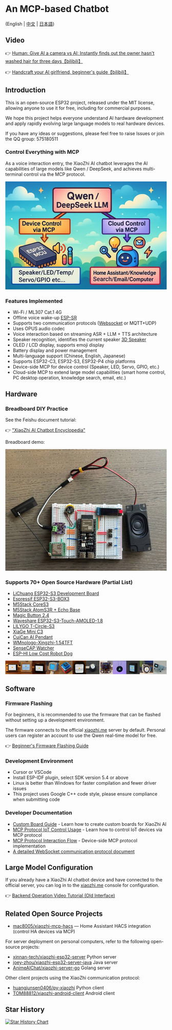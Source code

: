 # An MCP-based Chatbot

(English | [中文](README.md) | [日本語](README_ja.md))

## Video

👉 [Human: Give AI a camera vs AI: Instantly finds out the owner hasn't washed hair for three days【bilibili】](https://www.bilibili.com/video/BV1bpjgzKEhd/)

👉 [Handcraft your AI girlfriend, beginner's guide【bilibili】](https://www.bilibili.com/video/BV1XnmFYLEJN/)

## Introduction

This is an open-source ESP32 project, released under the MIT license, allowing anyone to use it for free, including for commercial purposes.

We hope this project helps everyone understand AI hardware development and apply rapidly evolving large language models to real hardware devices.

If you have any ideas or suggestions, please feel free to raise Issues or join the QQ group: 575180511

### Control Everything with MCP

As a voice interaction entry, the XiaoZhi AI chatbot leverages the AI capabilities of large models like Qwen / DeepSeek, and achieves multi-terminal control via the MCP protocol.

![Control everything via MCP](docs/mcp-based-graph.jpg)

### Features Implemented

- Wi-Fi / ML307 Cat.1 4G
- Offline voice wake-up [ESP-SR](https://github.com/espressif/esp-sr)
- Supports two communication protocols ([Websocket](docs/websocket.md) or MQTT+UDP)
- Uses OPUS audio codec
- Voice interaction based on streaming ASR + LLM + TTS architecture
- Speaker recognition, identifies the current speaker [3D Speaker](https://github.com/modelscope/3D-Speaker)
- OLED / LCD display, supports emoji display
- Battery display and power management
- Multi-language support (Chinese, English, Japanese)
- Supports ESP32-C3, ESP32-S3, ESP32-P4 chip platforms
- Device-side MCP for device control (Speaker, LED, Servo, GPIO, etc.)
- Cloud-side MCP to extend large model capabilities (smart home control, PC desktop operation, knowledge search, email, etc.)

## Hardware

### Breadboard DIY Practice

See the Feishu document tutorial:

👉 ["XiaoZhi AI Chatbot Encyclopedia"](https://ccnphfhqs21z.feishu.cn/wiki/F5krwD16viZoF0kKkvDcrZNYnhb?from=from_copylink)

Breadboard demo:

![Breadboard Demo](docs/v1/wiring2.jpg)

### Supports 70+ Open Source Hardware (Partial List)

- <a href="https://oshwhub.com/li-chuang-kai-fa-ban/li-chuang-shi-zhan-pai-esp32-s3-kai-fa-ban" target="_blank" title="LiChuang ESP32-S3 Development Board">LiChuang ESP32-S3 Development Board</a>
- <a href="https://github.com/espressif/esp-box" target="_blank" title="Espressif ESP32-S3-BOX3">Espressif ESP32-S3-BOX3</a>
- <a href="https://docs.m5stack.com/zh_CN/core/CoreS3" target="_blank" title="M5Stack CoreS3">M5Stack CoreS3</a>
- <a href="https://docs.m5stack.com/en/atom/Atomic%20Echo%20Base" target="_blank" title="AtomS3R + Echo Base">M5Stack AtomS3R + Echo Base</a>
- <a href="https://gf.bilibili.com/item/detail/1108782064" target="_blank" title="Magic Button 2.4">Magic Button 2.4</a>
- <a href="https://www.waveshare.net/shop/ESP32-S3-Touch-AMOLED-1.8.htm" target="_blank" title="Waveshare ESP32-S3-Touch-AMOLED-1.8">Waveshare ESP32-S3-Touch-AMOLED-1.8</a>
- <a href="https://github.com/Xinyuan-LilyGO/T-Circle-S3" target="_blank" title="LILYGO T-Circle-S3">LILYGO T-Circle-S3</a>
- <a href="https://oshwhub.com/tenclass01/xmini_c3" target="_blank" title="XiaGe Mini C3">XiaGe Mini C3</a>
- <a href="https://oshwhub.com/movecall/cuican-ai-pendant-lights-up-y" target="_blank" title="Movecall CuiCan ESP32S3">CuiCan AI Pendant</a>
- <a href="https://github.com/WMnologo/xingzhi-ai" target="_blank" title="WMnologo-Xingzhi-1.54">WMnologo-Xingzhi-1.54TFT</a>
- <a href="https://www.seeedstudio.com/SenseCAP-Watcher-W1-A-p-5979.html" target="_blank" title="SenseCAP Watcher">SenseCAP Watcher</a>
- <a href="https://www.bilibili.com/video/BV1BHJtz6E2S/" target="_blank" title="ESP-HI Low Cost Robot Dog">ESP-HI Low Cost Robot Dog</a>

<div style="display: flex; justify-content: space-between;">
  <a href="docs/v1/lichuang-s3.jpg" target="_blank" title="LiChuang ESP32-S3 Development Board">
    <img src="docs/v1/lichuang-s3.jpg" width="240" />
  </a>
  <a href="docs/v1/espbox3.jpg" target="_blank" title="Espressif ESP32-S3-BOX3">
    <img src="docs/v1/espbox3.jpg" width="240" />
  </a>
  <a href="docs/v1/m5cores3.jpg" target="_blank" title="M5Stack CoreS3">
    <img src="docs/v1/m5cores3.jpg" width="240" />
  </a>
  <a href="docs/v1/atoms3r.jpg" target="_blank" title="AtomS3R + Echo Base">
    <img src="docs/v1/atoms3r.jpg" width="240" />
  </a>
  <a href="docs/v1/magiclick.jpg" target="_blank" title="Magic Button 2.4">
    <img src="docs/v1/magiclick.jpg" width="240" />
  </a>
  <a href="docs/v1/waveshare.jpg" target="_blank" title="Waveshare ESP32-S3-Touch-AMOLED-1.8">
    <img src="docs/v1/waveshare.jpg" width="240" />
  </a>
  <a href="docs/v1/lilygo-t-circle-s3.jpg" target="_blank" title="LILYGO T-Circle-S3">
    <img src="docs/v1/lilygo-t-circle-s3.jpg" width="240" />
  </a>
  <a href="docs/v1/xmini-c3.jpg" target="_blank" title="XiaGe Mini C3">
    <img src="docs/v1/xmini-c3.jpg" width="240" />
  </a>
  <a href="docs/v1/movecall-cuican-esp32s3.jpg" target="_blank" title="CuiCan">
    <img src="docs/v1/movecall-cuican-esp32s3.jpg" width="240" />
  </a>
  <a href="docs/v1/wmnologo_xingzhi_1.54.jpg" target="_blank" title="WMnologo-Xingzhi-1.54">
    <img src="docs/v1/wmnologo_xingzhi_1.54.jpg" width="240" />
  </a>
  <a href="docs/v1/sensecap_watcher.jpg" target="_blank" title="SenseCAP Watcher">
    <img src="docs/v1/sensecap_watcher.jpg" width="240" />
  </a>
  <a href="docs/v1/esp-hi.jpg" target="_blank" title="ESP-HI Low Cost Robot Dog">
    <img src="docs/v1/esp-hi.jpg" width="240" />
  </a>
</div>

## Software

### Firmware Flashing

For beginners, it is recommended to use the firmware that can be flashed without setting up a development environment.

The firmware connects to the official [xiaozhi.me](https://xiaozhi.me) server by default. Personal users can register an account to use the Qwen real-time model for free.

👉 [Beginner's Firmware Flashing Guide](https://ccnphfhqs21z.feishu.cn/wiki/Zpz4wXBtdimBrLk25WdcXzxcnNS)

### Development Environment

- Cursor or VSCode
- Install ESP-IDF plugin, select SDK version 5.4 or above
- Linux is better than Windows for faster compilation and fewer driver issues
- This project uses Google C++ code style, please ensure compliance when submitting code

### Developer Documentation

- [Custom Board Guide](main/boards/README.md) - Learn how to create custom boards for XiaoZhi AI
- [MCP Protocol IoT Control Usage](docs/mcp-usage.md) - Learn how to control IoT devices via MCP protocol
- [MCP Protocol Interaction Flow](docs/mcp-protocol.md) - Device-side MCP protocol implementation
- [A detailed WebSocket communication protocol document](docs/websocket.md)

## Large Model Configuration

If you already have a XiaoZhi AI chatbot device and have connected to the official server, you can log in to the [xiaozhi.me](https://xiaozhi.me) console for configuration.

👉 [Backend Operation Video Tutorial (Old Interface)](https://www.bilibili.com/video/BV1jUCUY2EKM/)

## Related Open Source Projects
- [mac8005/xiaozhi-mcp-hacs](https://github.com/mac8005/xiaozhi-mcp-hacs) — Home Assistant HACS integration (control HA devices via MCP)

For server deployment on personal computers, refer to the following open-source projects:

- [xinnan-tech/xiaozhi-esp32-server](https://github.com/xinnan-tech/xiaozhi-esp32-server) Python server
- [joey-zhou/xiaozhi-esp32-server-java](https://github.com/joey-zhou/xiaozhi-esp32-server-java) Java server
- [AnimeAIChat/xiaozhi-server-go](https://github.com/AnimeAIChat/xiaozhi-server-go) Golang server

Other client projects using the XiaoZhi communication protocol:

- [huangjunsen0406/py-xiaozhi](https://github.com/huangjunsen0406/py-xiaozhi) Python client
- [TOM88812/xiaozhi-android-client](https://github.com/TOM88812/xiaozhi-android-client) Android client

## Star History

<a href="https://star-history.com/#78/xiaozhi-esp32&Date">
 <picture>
   <source media="(prefers-color-scheme: dark)" srcset="https://api.star-history.com/svg?repos=78/xiaozhi-esp32&type=Date&theme=dark" />
   <source media="(prefers-color-scheme: light)" srcset="https://api.star-history.com/svg?repos=78/xiaozhi-esp32&type=Date" />
   <img alt="Star History Chart" src="https://api.star-history.com/svg?repos=78/xiaozhi-esp32&type=Date" />
 </picture>
</a> 
